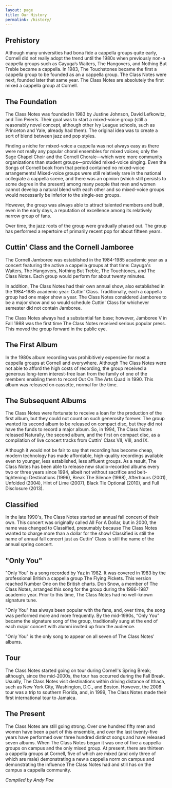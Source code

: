 ```yaml
---
layout: page
title: Our History
permalink: /history/
---
```


## Prehistory

Although many universities had bona fide a cappella groups quite early, Cornell did not
really adopt the trend until the 1980s when previously non-a cappella groups such as
Cayuga’s Waiters, The Hangovers, and Nothing But Treble became a cappella. In 1983, The
Touchstones became the first a cappella group to be founded as an a cappella group. The
Class Notes were next, founded later that same year. The Class Notes are absolutely the
first mixed a cappella group at Cornell.

## The Foundation

The Class Notes was founded in 1983 by Justine Johnson, David Lefkowitz, and Tim Peierls.
Their goal was to start a mixed-voice group (still a reasonably novel concept, although
other Ivy League schools, such as Princeton and Yale, already had them). The original idea
was to create a sort of blend between jazz and pop styles.

Finding a niche for mixed-voice a cappella was not always easy as there were not really
any popular choral ensembles for mixed voices; only the Sage Chapel Choir and the Cornell
Chorale—which were more community organizations than student groups—provided mixed-voice
singing. Even the Songs of Cornell book from that period contained no mixed-voice
arrangements! Mixed-voice groups were still relatively rare in the national collegiate a
cappella scene, and there was an opinion (which still persists to some degree in the
present) among many people that men and women cannot develop a natural blend with each
other and so mixed-voice groups would necessarily be inferior to the single-sex groups.

However, the group was always able to attract talented members and built, even in the
early days, a reputation of excellence among its relatively narrow group of fans.

Over time, the jazz roots of the group were gradually phased out. The group has performed
a repertoire of primarily recent pop for about fifteen years.

## Cuttin' Class and the Cornell Jamboree

The Cornell Jamboree was established in the 1984-1985 academic year as a concert featuring
the active a cappella groups at that time: Cayuga's Waiters, The Hangovers, Nothing But
Treble, The Touchtones, and The Class Notes. Each group would perform for about twenty
minutes.

In addition, The Class Notes had their own annual show, also established in the 1984-1985
academic year: Cuttin' Class. Traditionally, each a cappella group had one major show a
year. The Class Notes considered Jamboree to be a major show and so would schedule Cuttin'
Class for whichever semester did not contain Jamboree.

The Class Notes always had a substantial fan base; however, Jamboree V in Fall 1988 was
the first time The Class Notes received serious popular press. This moved the group
forward in the public eye.

## The First Album

In the 1980s album recording was prohibitively expensive for most a cappella groups at
Cornell and everywhere. Although The Class Notes were not able to afford the high costs of
recording, the group received a generous long-term interest-free loan from the family of
one of the members enabling them to record Out On The Arts Quad in 1990. This album was
released on cassette, normal for the time.

## The Subsequent Albums

The Class Notes were fortunate to receive a loan for the production of the first album,
but they could not count on such generosity forever. The group wanted its second album to
be released on compact disc, but they did not have the funds to record a major album. So,
in 1994, The Class Notes released Naturally, the second album, and the first on compact
disc, as a compilation of live concert tracks from Cuttin' Class VII, VIII, and IX.

Although it would not be fair to say that recording has become cheap, modern technology
has made affordable, high-quality recordings available even to younger, less established,
less affluent groups. As a result, The Class Notes has been able to release new
studio-recorded albums every two or three years since 1994, albeit not without sacrifice
and belt-tightening: Destinations (1996), Break The Silence (1998), Afterhours (2001),
Unfolded (2004), Hint of Lime (2007), Black Tie Optional (2010), and Full Disclosure (2013).

## Classified

In the late 1990's, The Class Notes started an annual fall concert of their own. This
concert was originally called All For A Dollar, but in 2000, the name was changed to
Classified, presumably because The Class Notes wanted to charge more than a dollar for the
show! Classified is still the name of annual fall concert just as Cuttin' Class is still
the name of the annual spring concert.

## "Only You"

"Only You" is a song recorded by Yaz in 1982. It was covered in 1983 by the professional British a cappella group The Flying Pickets. This version reached Number One on the British charts. Don Snow, a member of The Class Notes, arranged this song for the group during the 1986-1987 academic year. Prior to this time, The Class Notes had no well-known signature tune.

"Only You" has always been popular with the fans, and, over time, the song was performed
more and more frequently. By the mid-1990s, “Only You” became the signature song of the
group, traditionally sung at the end of each major concert with alumni invited up from the
audience.

"Only You" is the only song to appear on all seven of The Class Notes' albums.

## Tour

The Class Notes started going on tour during Cornell's Spring Break; although, since the
mid-2000s, the tour has occurred during the Fall Break. Usually, The Class Notes visit
destinations within driving distance of Ithaca, such as New York City, Washington, D.C.,
and Boston. However, the 2008 tour was a trip to southern Florida, and, in 1999, The Class
Notes made their first international tour to Jamaica.

## The Present

The Class Notes are still going strong. Over one hundred fifty men and women have been a
part of this ensemble, and over the last twenty-five years have performed over three
hundred distinct songs and have released seven albums. When The Class Notes began it was
one of five a cappella groups on campus and the only mixed group. At present, there are
thirteen a cappella groups at Cornell, five of which are mixed (and only three of which
are male) demonstrating a new a cappella norm on campus and demonstrating the influence
The Class Notes had and still has on the campus a cappella community.

*Compiled by Andy Poe*
